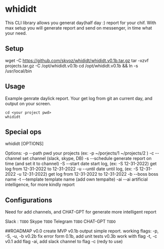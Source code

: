 # whididt
This CLI library allows you generat day(half day :) report for your chif.
With max setup you will generate report and send on messenger, in time what your need.

## Setup
wget -C https://github.com/skvoz/whididt/whididt.v0.1b.tar.gz
tar -xzvf projects.tar.gz -C /opt/whididt.v0.1b
cd /opt/whididt.v0.1b && ln -s /usr/local/bin

## Usage
Example genrate daylick report. Your get log from git an current day, and output on your screen. 
```
cd <your project pwd>
whididt 
```

## Special ops
whididt [OPTIONS] 

Options:
-p --path          pwd your projects (ex: -p ~/porjects/1 ~/projects/2 )
-c --channel       set channel (slack, skype, DB)
-s --schedule      generate report on time (and set it to channel)
-S --start         date start log, (ex: -S 12-31-2022) get log from 12-31-2022 to 12-31-2022
-u --until         date until log,  (ex: -S 12-31-2022 -u 12-31-2022) get log from 12-31-2022 to 12-31-2022
-b --boss          boss name
-t --template      template name (add own tempalte)
-ai --ai           artificial intelligence, for more kindly report

## Configurations 
Need for add channels, and CHAT-GPT for generate more intelligent report

Slack :
```TODO```
Skype
```TODO```
Telegram
```TODO```
CHAT-GPT
```TODO```

##ROADMAP
v0.0 create MVP
v0.1b output simple report. working flags: -p, -S, -u, -b
v0.2b fix error form 0.1b, add unit tests
v0.3b work with flag -t, -c
v0.1 add flag -ai, add slack channel to flag -c (redy to use)

